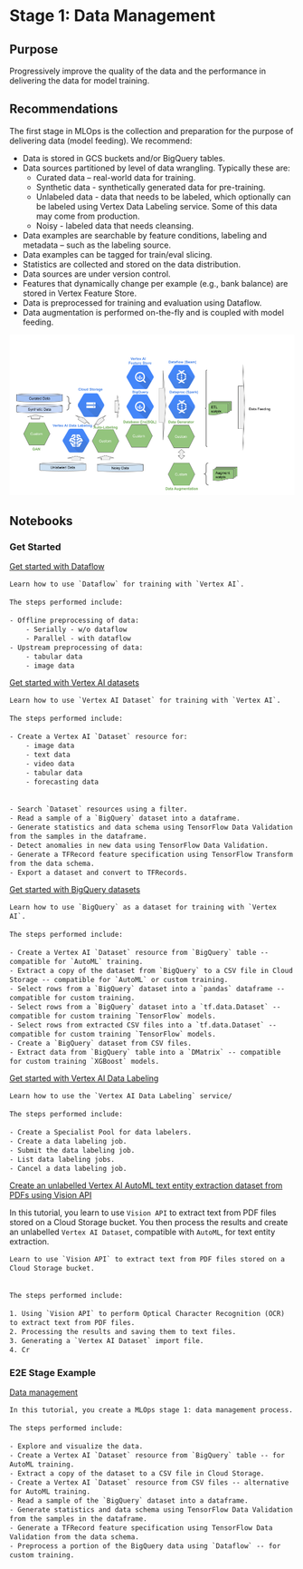 # Stage 1: Data Management

## Purpose

Progressively improve the quality of the data and the performance in delivering the data for model training.

## Recommendations  

The first stage in MLOps is the collection and preparation for the purpose of delivering data (model feeding). We recommend:

- Data is stored in GCS buckets and/or BigQuery tables. 
- Data sources partitioned by level of data wrangling. Typically these are:
  - Curated data – real-world data for training.
  - Synthetic data - synthetically generated data for pre-training. 
  - Unlabeled data - data that needs to be labeled, which optionally can be labeled using Vertex Data Labeling service. Some of this data may come from production.
  - Noisy - labeled data that needs cleansing.
- Data examples are searchable by feature conditions, labeling and metadata – such as the labeling source.
- Data examples can be tagged for train/eval slicing.
- Statistics are collected and stored on the data distribution.
- Data sources are under version control.
- Features that dynamically change per example (e.g., bank balance) are stored in Vertex Feature Store.
- Data is preprocessed for training and evaluation using Dataflow.
- Data augmentation is performed on-the-fly and is coupled with model feeding.

<img src='stage1v2.png'>

## Notebooks

### Get Started


[Get started with Dataflow](get_started_dataflow.ipynb)


```
Learn how to use `Dataflow` for training with `Vertex AI`.

The steps performed include:

- Offline preprocessing of data:
    - Serially - w/o dataflow
    - Parallel - with dataflow
- Upstream preprocessing of data:
    - tabular data
    - image data
```


[Get started with Vertex AI datasets](get_started_vertex_datasets.ipynb)


```
Learn how to use `Vertex AI Dataset` for training with `Vertex AI`.

The steps performed include:

- Create a Vertex AI `Dataset` resource for:
    - image data
    - text data
    - video data
    - tabular data
    - forecasting data


- Search `Dataset` resources using a filter.
- Read a sample of a `BigQuery` dataset into a dataframe.
- Generate statistics and data schema using TensorFlow Data Validation from the samples in the dataframe.
- Detect anomalies in new data using TensorFlow Data Validation.
- Generate a TFRecord feature specification using TensorFlow Transform from the data schema.
- Export a dataset and convert to TFRecords.
```



[Get started with BigQuery datasets](get_started_bq_datasets.ipynb)


```
Learn how to use `BigQuery` as a dataset for training with `Vertex AI`.

The steps performed include:

- Create a Vertex AI `Dataset` resource from `BigQuery` table -- compatible for `AutoML` training.
- Extract a copy of the dataset from `BigQuery` to a CSV file in Cloud Storage -- compatible for `AutoML` or custom training.
- Select rows from a `BigQuery` dataset into a `pandas` dataframe -- compatible for custom training.
- Select rows from a `BigQuery` dataset into a `tf.data.Dataset` -- compatible for custom training `TensorFlow` models.
- Select rows from extracted CSV files into a `tf.data.Dataset` -- compatible for custom training `TensorFlow` models.
- Create a `BigQuery` dataset from CSV files.
- Extract data from `BigQuery` table into a `DMatrix` -- compatible for custom training `XGBoost` models.
```


[Get started with Vertex AI Data Labeling](get_started_with_data_labeling.ipynb)


```
Learn how to use the `Vertex AI Data Labeling` service/

The steps performed include:

- Create a Specialist Pool for data labelers.
- Create a data labeling job.
- Submit the data labeling job.
- List data labeling jobs.
- Cancel a data labeling job.
```


[Create an unlabelled Vertex AI AutoML text entity extraction dataset from PDFs using Vision API](get_started_with_visionapi_and_vertex_datasets.ipynb)

In this tutorial, you learn to use `Vision API` to extract text from PDF files stored on a Cloud Storage bucket. You then process the results and create an unlabelled `Vertex AI Dataset`, compatible with `AutoML`, for text entity extraction.

```
Learn to use `Vision API` to extract text from PDF files stored on a Cloud Storage bucket.


The steps performed include:

1. Using `Vision API` to perform Optical Character Recognition (OCR) to extract text from PDF files.
2. Processing the results and saving them to text files.
3. Generating a `Vertex AI Dataset` import file.
4. Cr
```

### E2E Stage Example

[Data management](mlops_data_management.ipynb)

```
In this tutorial, you create a MLOps stage 1: data management process.

The steps performed include:

- Explore and visualize the data.
- Create a Vertex AI `Dataset` resource from `BigQuery` table -- for AutoML training.
- Extract a copy of the dataset to a CSV file in Cloud Storage.
- Create a Vertex AI `Dataset` resource from CSV files -- alternative for AutoML training.
- Read a sample of the `BigQuery` dataset into a dataframe.
- Generate statistics and data schema using TensorFlow Data Validation from the samples in the dataframe.
- Generate a TFRecord feature specification using TensorFlow Data Validation from the data schema.
- Preprocess a portion of the BigQuery data using `Dataflow` -- for custom training.
```